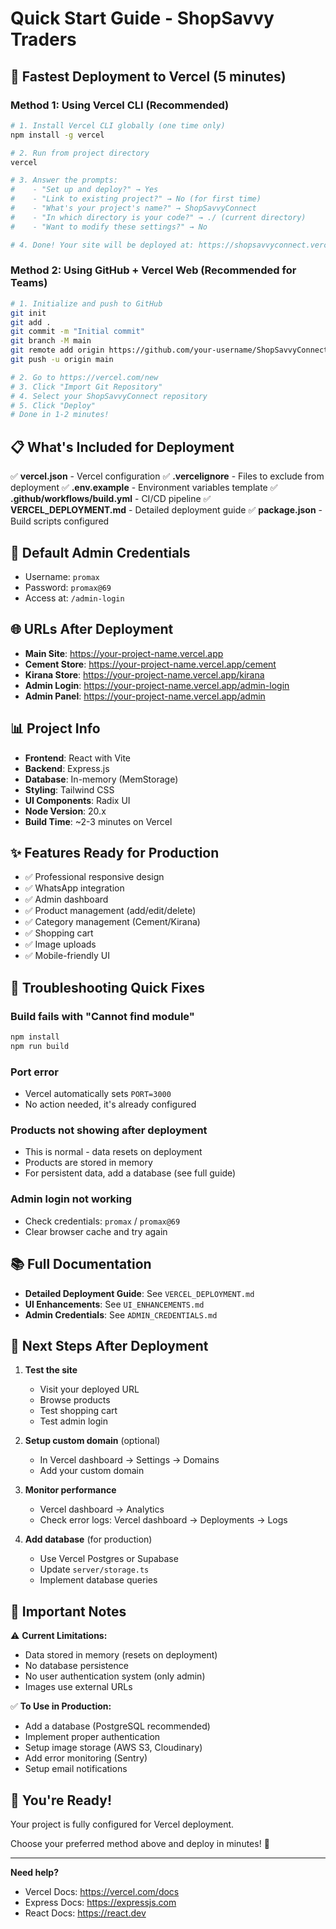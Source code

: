 # Quick Start Guide - ShopSavvy Traders

## 🚀 Fastest Deployment to Vercel (5 minutes)

### Method 1: Using Vercel CLI (Recommended)

```bash
# 1. Install Vercel CLI globally (one time only)
npm install -g vercel

# 2. Run from project directory
vercel

# 3. Answer the prompts:
#    - "Set up and deploy?" → Yes
#    - "Link to existing project?" → No (for first time)
#    - "What's your project's name?" → ShopSavvyConnect
#    - "In which directory is your code?" → ./ (current directory)
#    - "Want to modify these settings?" → No

# 4. Done! Your site will be deployed at: https://shopsavvyconnect.vercel.app
```

### Method 2: Using GitHub + Vercel Web (Recommended for Teams)

```bash
# 1. Initialize and push to GitHub
git init
git add .
git commit -m "Initial commit"
git branch -M main
git remote add origin https://github.com/your-username/ShopSavvyConnect.git
git push -u origin main

# 2. Go to https://vercel.com/new
# 3. Click "Import Git Repository"
# 4. Select your ShopSavvyConnect repository
# 5. Click "Deploy"
# Done in 1-2 minutes!
```

## 📋 What's Included for Deployment

✅ **vercel.json** - Vercel configuration
✅ **.vercelignore** - Files to exclude from deployment
✅ **.env.example** - Environment variables template
✅ **.github/workflows/build.yml** - CI/CD pipeline
✅ **VERCEL_DEPLOYMENT.md** - Detailed deployment guide
✅ **package.json** - Build scripts configured

## 🔑 Default Admin Credentials
- Username: `promax`
- Password: `promax@69`
- Access at: `/admin-login`

## 🌐 URLs After Deployment

- **Main Site**: https://your-project-name.vercel.app
- **Cement Store**: https://your-project-name.vercel.app/cement
- **Kirana Store**: https://your-project-name.vercel.app/kirana
- **Admin Login**: https://your-project-name.vercel.app/admin-login
- **Admin Panel**: https://your-project-name.vercel.app/admin

## 📊 Project Info

- **Frontend**: React with Vite
- **Backend**: Express.js
- **Database**: In-memory (MemStorage)
- **Styling**: Tailwind CSS
- **UI Components**: Radix UI
- **Node Version**: 20.x
- **Build Time**: ~2-3 minutes on Vercel

## ✨ Features Ready for Production

- ✅ Professional responsive design
- ✅ WhatsApp integration
- ✅ Admin dashboard
- ✅ Product management (add/edit/delete)
- ✅ Category management (Cement/Kirana)
- ✅ Shopping cart
- ✅ Image uploads
- ✅ Mobile-friendly UI

## 🔧 Troubleshooting Quick Fixes

### Build fails with "Cannot find module"
```bash
npm install
npm run build
```

### Port error
- Vercel automatically sets `PORT=3000`
- No action needed, it's already configured

### Products not showing after deployment
- This is normal - data resets on deployment
- Products are stored in memory
- For persistent data, add a database (see full guide)

### Admin login not working
- Check credentials: `promax` / `promax@69`
- Clear browser cache and try again

## 📚 Full Documentation

- **Detailed Deployment Guide**: See `VERCEL_DEPLOYMENT.md`
- **UI Enhancements**: See `UI_ENHANCEMENTS.md`
- **Admin Credentials**: See `ADMIN_CREDENTIALS.md`

## 🎯 Next Steps After Deployment

1. **Test the site**
   - Visit your deployed URL
   - Browse products
   - Test shopping cart
   - Test admin login

2. **Setup custom domain** (optional)
   - In Vercel dashboard → Settings → Domains
   - Add your custom domain

3. **Monitor performance**
   - Vercel dashboard → Analytics
   - Check error logs: Vercel dashboard → Deployments → Logs

4. **Add database** (for production)
   - Use Vercel Postgres or Supabase
   - Update `server/storage.ts`
   - Implement database queries

## 🚨 Important Notes

⚠️ **Current Limitations:**
- Data stored in memory (resets on deployment)
- No database persistence
- No user authentication system (only admin)
- Images use external URLs

✅ **To Use in Production:**
- Add a database (PostgreSQL recommended)
- Implement proper authentication
- Setup image storage (AWS S3, Cloudinary)
- Add error monitoring (Sentry)
- Setup email notifications

## 🎉 You're Ready!

Your project is fully configured for Vercel deployment.

Choose your preferred method above and deploy in minutes! 🚀

---

**Need help?** 
- Vercel Docs: https://vercel.com/docs
- Express Docs: https://expressjs.com
- React Docs: https://react.dev
